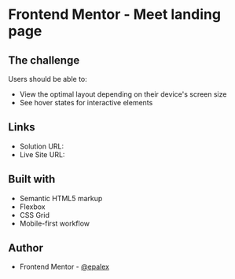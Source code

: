 # Frontend Mentor - Meet landing page

## The challenge

Users should be able to:

- View the optimal layout depending on their device's screen size
- See hover states for interactive elements

## Links

- Solution URL: 
- Live Site URL: 

## Built with

- Semantic HTML5 markup
- Flexbox
- CSS Grid
- Mobile-first workflow

## Author

- Frontend Mentor - [@epalex](https://www.frontendmentor.io/profile/epalex)
